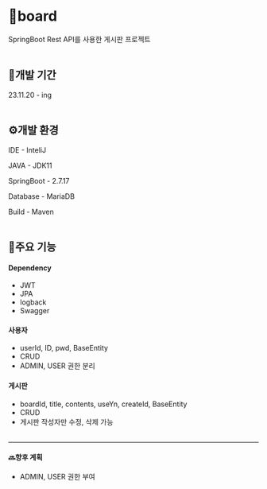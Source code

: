 # 📄board
SpringBoot Rest API를 사용한 게시판 프로젝트<br/><br/>

## 📆개발 기간
23.11.20 - ing<br/><br/>

## ⚙️개발 환경
IDE - InteliJ

JAVA - JDK11

SpringBoot - 2.7.17

Database - MariaDB

Build - Maven<br/><br/>

## 📌주요 기능
#### Dependency
- JWT
- JPA
- logback
- Swagger
#### 사용자
- userId, ID, pwd, BaseEntity
- CRUD
- ADMIN, USER 권한 분리
#### 게시판
- boardId, title, contents, useYn, createId, BaseEntity
- CRUD
- 게시판 작성자만 수정, 삭제 가능 <br/><br/>

--- 
#### 🔜향후 계획
- ADMIN, USER 권한 부여
